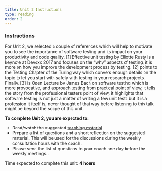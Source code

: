 ```yaml
---
title: Unit 2 Instructions 
type: reading
order: 2
---
```


### Instructions 

For Unit 2, we selected a couple of references which will help to motivate you to see the importance of software testing and its impact on your productivity and code quality. [1] Effective unit testing by Elliotte Rusty is a keynote at Devoxx 2017 and focuses on the “why” aspects of testing, it is more on how you improve the development process by testing. [2] points to the Testing Chapter of the Turing way which convers enough details on the topic to let you start with safely with testing in your research projects. Finally, [3] is Open Lecture by James Bach on software testing which is more provocative, and approach testing from practical point of view, it tells the story from the professional testers point of view, it highlights that software testing is not just a matter of writing a few unit tests but it is a profession it itself is, never thought of that way before listening to this talk might be beyond the scope of this unit. 

 
**To complete Unit 2, you are expected to:** 

 - Read/watch the suggested [teaching material](http://nlesc.github.io/internal-training/modules/Software-testing/teaching_material) 
 - Prepare a list of questions and a short reflection on the suggested material. This will be used for the discussions during the weekly consultation hours with the coach.  
 - Please send the list of questions to your coach one day before the weekly meetings.. 

Time expected to complete this unit: **4 hours**
